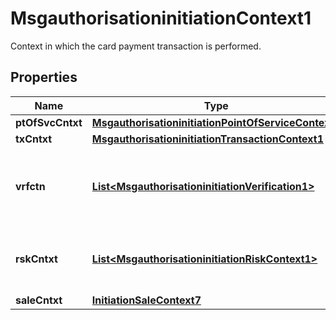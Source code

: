 

# MsgauthorisationinitiationContext1

Context in which the card payment transaction is performed.

## Properties

| Name | Type | Description | Notes |
|------------ | ------------- | ------------- | -------------|
|**ptOfSvcCntxt** | [**MsgauthorisationinitiationPointOfServiceContext1**](MsgauthorisationinitiationPointOfServiceContext1.md) |  |  [optional] |
|**txCntxt** | [**MsgauthorisationinitiationTransactionContext1**](MsgauthorisationinitiationTransactionContext1.md) |  |  [optional] |
|**vrfctn** | [**List&lt;MsgauthorisationinitiationVerification1&gt;**](MsgauthorisationinitiationVerification1.md) | Contain validation result and/or data to be validated. |  [optional] |
|**rskCntxt** | [**List&lt;MsgauthorisationinitiationRiskContext1&gt;**](MsgauthorisationinitiationRiskContext1.md) | Context of risk associated with the transaction. |  [optional] |
|**saleCntxt** | [**InitiationSaleContext7**](InitiationSaleContext7.md) |  |  [optional] |



